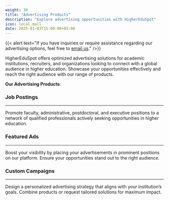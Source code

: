 ```yaml
---
weight: 30
title: "Advertising Products"
description: "Explore advertising opportunities with HigherEduSpot"
icon: local_mall
date: 2025-01-03T15:00:00+03:00
---
```


{{< alert text="If you have inquiries or require assistance regarding our advertising options, feel free to [email us](mailto:advertisement@highereduspot.com)." />}}

HigherEduSpot offers optimized advertising solutions for academic institutions, recruiters, and organizations looking to connect with a global audience in higher education. Showcase your opportunities effectively and reach the right audience with our range of products.

**Our Advertising Products**:

### Job Postings

---

Promote faculty, administrative, postdoctoral, and executive positions to a network of qualified professionals actively seeking opportunities in higher education.

### Featured Ads

---

Boost your visibility by placing your advertisements in prominent positions on our platform. Ensure your opportunities stand out to the right audience.

### Custom Campaigns

---

Design a personalized advertising strategy that aligns with your institution’s goals. Combine products or request tailored solutions for maximum impact.